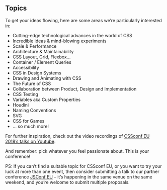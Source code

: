 ## Topics

To get your ideas flowing, here are some areas we’re particularly interested in:

  * Cutting-edge technological advances in the world of CSS
  * Incredible ideas & mind-blowing experiments
  * Scale & Performance
  * Architecture & Maintainability
  * CSS Layout, Grid, Flexbox…
  * Container / Element Queries
  * Accessibility
  * CSS in Design Systems
  * Drawing and Animating with CSS
  * The Future of CSS
  * Collaboration between Product, Design and Implementation
  * CSS Testing
  * Variables aka Custom Properties
  * Houdini
  * Naming Conventions
  * SVG
  * CSS for Games
  * … so much more!

For further inspiration, check out the video recordings of [CSSconf EU 2018’s talks on Youtube](https://www.youtube.com/playlist?list=PL37ZVnwpeshHJSJf46Rk4B8amvm7Ecu58).

And remember: pick whatever you feel passionate about. This is your conference!

PS: If you can’t find a suitable topic for CSSconf EU, or you want to try your luck at more than one event, then consider submitting a talk to our partner conference [JSConf EU](https://2019.jsconf.eu) – it’s happening in the same venue on the same weekend, and you’re welcome to submit multiple proposals.
